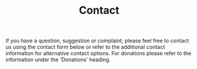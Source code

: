 ---
id: 2
title: Contact
published: true
body: "If you have a question, suggestion or complaint; please feel free to contact us using the contact form below or refer to the additional contact information for alternative contact options. For donations please refer to the information under the 'Donations' heading."
contacts:
  - name: David Richardson
    position: Management Committee Secretary
    email: d_s_richardson@bigpond.com
  - name: Glenys Porter
    position: Treasurer
    email: glendaleport@yahoo.com
blurb:
    heading: Donations
    body: "To donate to the NCEA, please contact the treasurer (contact details above) for further details."
---